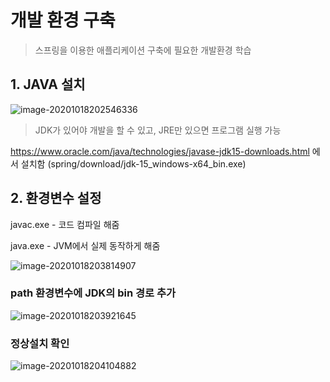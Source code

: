 # 개발 환경 구축

> 스프링을 이용한 애플리케이션 구축에 필요한 개발환경 학습

## 1. JAVA 설치

![image-20201018202546336](C:\Users\LGPC\AppData\Roaming\Typora\typora-user-images\image-20201018202546336.png)

> JDK가 있어야 개발을 할 수 있고, JRE만 있으면 프로그램 실행 가능

https://www.oracle.com/java/technologies/javase-jdk15-downloads.html 에서 설치함 (spring/download/jdk-15_windows-x64_bin.exe)



## 2. 환경변수 설정

javac.exe - 코드 컴파일 해줌

java.exe - JVM에서 실제 동작하게 해줌

![image-20201018203814907](C:\Users\LGPC\AppData\Roaming\Typora\typora-user-images\image-20201018203814907.png)

### path 환경변수에 JDK의 bin 경로 추가

![image-20201018203921645](C:\Users\LGPC\AppData\Roaming\Typora\typora-user-images\image-20201018203921645.png)



### 정상설치 확인

![image-20201018204104882](C:\Users\LGPC\AppData\Roaming\Typora\typora-user-images\image-20201018204104882.png)



